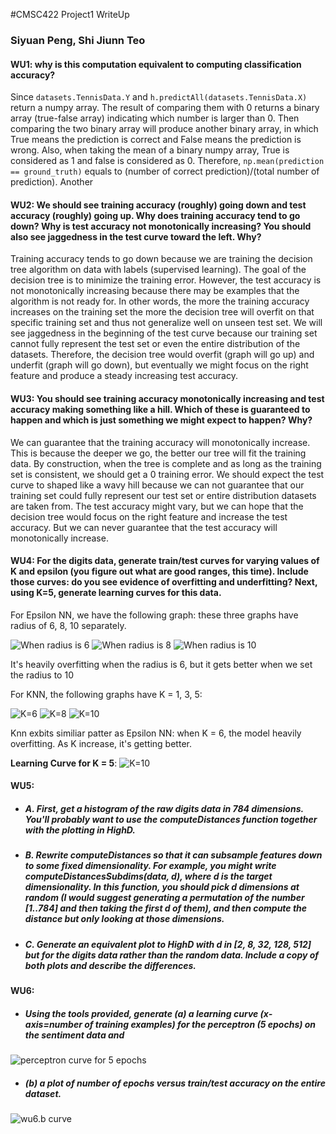#CMSC422 Project1 WriteUp
### Siyuan Peng, Shi Jiunn Teo
#### WU1: why is this computation equivalent to computing classification accuracy?
Since ```datasets.TennisData.Y``` and ```h.predictAll(datasets.TennisData.X)``` return a numpy array. The result of comparing them with 0 returns
a binary array (true-false array) indicating which number is larger than 0. Then comparing the two binary array will produce another binary array, in which
True means the prediction is correct and False means the prediction is wrong. Also, when taking the mean of a binary numpy array, True is considered as 1 and
false is considered as 0. Therefore, ```np.mean(prediction == ground_truth)``` equals to (number of correct prediction)/(total number of prediction). Another 
#### WU2: We should see training accuracy (roughly) going down and test accuracy (roughly) going up. Why does training accuracy tend to go down? Why is test accuracy not monotonically increasing? You should also see jaggedness in the test curve toward the left. Why?
Training accuracy tends to go down because we are training the decision tree algorithm on data with labels (supervised learning). The goal of the decision tree
is to minimize the training error. However, the test accuracy is not monotonically increasing because there may be examples that the algorithm is not ready for.
In other words, the more the training accuracy increases on the training set the more the decision tree will overfit on that specific training set and thus not
generalize well on unseen test set. We will see jaggedness in the beginning of the test curve because our training set cannot fully represent the test set or 
even the entire distribution of the datasets. Therefore, the decision tree would overfit (graph will go up) and underfit (graph will go down), but eventually
we might focus on the right feature and produce a steady increasing test accuracy. 
#### WU3: You should see training accuracy monotonically increasing and test accuracy making something like a hill. Which of these is guaranteed to happen and which is just something we might expect to happen? Why?
We can guarantee that the training accuracy will monotonically increase. This is because the deeper we go, the better our tree will fit the training data. 
By construction, when the tree is complete and as long as the training set is consistent, we should get a 0 training error. We should expect the test curve
to shaped like a wavy hill because we can not guarantee that our training set could fully represent our test set or entire distribution datasets are taken from.
The test accuracy might vary, but we can hope that the decision tree would focus on the right feature and increase the test accuracy. But we can never guarantee
that the test accuracy will monotonically increase.
#### WU4: For the digits data, generate train/test curves for varying values of K and epsilon (you figure out what are good ranges, this time). Include those curves: do you see evidence of overfitting and underfitting? Next, using K=5, generate learning curves for this data.
For Epsilon NN, we have the following graph: these three graphs have radius of 6, 8, 10 separately.

![When radius is 6](graph_output/epsilon-balls_6.png)
![When radius is 8](graph_output/epsilon-balls_8.png)
![When radius is 10](graph_output/epsilon-balls_10.png)

It's heavily overfitting when the radius is 6, but it gets better when we set the radius to 10

For KNN, the following graphs have K = 1, 3, 5:

![K=6](graph_output/knn_1.png)
![K=8](graph_output/knn_3.png)
![K=10](graph_output/knn_5.png)

Knn exbits similiar patter as Epsilon NN: when K = 6, the model heavily overfitting. As K increase, it's getting better.

**Learning Curve for K = 5**:
![K=10](graph_output/knn_5.png)
#### WU5: 
- ##### A. First, get a histogram of the raw digits data in 784 dimensions. You'll probably want to use the computeDistances function together with the plotting in HighD. 
- ##### B. Rewrite computeDistances so that it can subsample features down to some fixed dimensionality. For example, you might write computeDistancesSubdims(data, d), where d is the target dimensionality. In this function, you should pick d dimensions at random (I would suggest generating a permutation of the number [1..784] and then taking the first d of them), and then compute the distance but only looking at those dimensions. 
- ##### C. Generate an equivalent plot to HighD with d in [2, 8, 32, 128, 512] but for the digits data rather than the random data. Include a copy of both plots and describe the differences.
#### WU6: 
- ##### Using the tools provided, generate (a) a learning curve (x-axis=number of training examples) for the perceptron (5 epochs) on the sentiment data and 

![perceptron curve for 5 epochs](graph_output/Perceptron%20Learning%20Curve%20for%205%20epochs.png)
- ##### (b) a plot of number of epochs versus train/test accuracy on the entire dataset.
![wu6.b curve](graph_output/wu6_b.png)